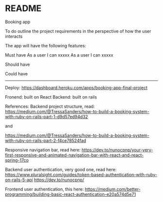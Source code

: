 # README

Booking app

To do outline the project requirements in the perspective of how the user interacts

The app will have the following features:

Must have
As a user I can xxxxx
As a user I can xxxxx

Should have

Could have

---

Deploy: https://dashboard.heroku.com/apps/booking-app-final-project

Fronend: built on React
Backend: built on rails

References:
Backend project structure, read:
https://medium.com/@TressaSanders/how-to-build-a-booking-system-with-ruby-on-rails-part-1-d9d57ed94d32

and

https://medium.com/@TressaSanders/how-to-build-a-booking-system-with-ruby-on-rails-part-2-f4ce78524fad

Responsive navigation bar, read here: https://dev.to/nunocpnp/your-very-first-responsive-and-animated-navigation-bar-with-react-and-react-spring-17co

Backend user authentication, very good one, read here: https://www.pluralsight.com/guides/token-based-authentication-with-ruby-on-rails-5-api
https://dev.to/nunocpnp/

Frontend user authentication, this here: https://medium.com/better-programming/building-basic-react-authentication-e20a574d5e71
